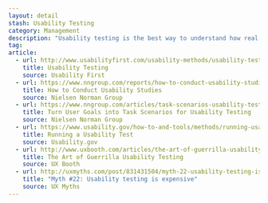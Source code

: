 ```yaml
---
layout: detail
stash: Usability Testing
category: Management
description: "Usability testing is the best way to understand how real users experience your website or application. Unlike interviews or focus groups that attempt to get users to accurately self-report their own behavior or preferences, a well-designed user test measures actual performance on mission-critical tasks."
tag:
article:
  - url: http://www.usabilityfirst.com/usability-methods/usability-testing/
    title: Usability Testing
    source: Usability First
  - url: https://www.nngroup.com/reports/how-to-conduct-usability-studies/
    title: How to Conduct Usability Studies
    source: Nielsen Norman Group
  - url: https://www.nngroup.com/articles/task-scenarios-usability-testing/
    title: Turn User Goals into Task Scenarios for Usability Testing
    source: Nielsen Norman Group
  - url: https://www.usability.gov/how-to-and-tools/methods/running-usability-tests.html
    title: Running a Usability Test
    source: Usability.gov
  - url: http://www.uxbooth.com/articles/the-art-of-guerrilla-usability-testing/
    title: The Art of Guerrilla Usability Testing
    source: UX Booth
  - url: http://uxmyths.com/post/831431504/myth-22-usability-testing-is-expensive
    title: "Myth #22: Usability testing is expensive"
    source: UX Myths
---
```

